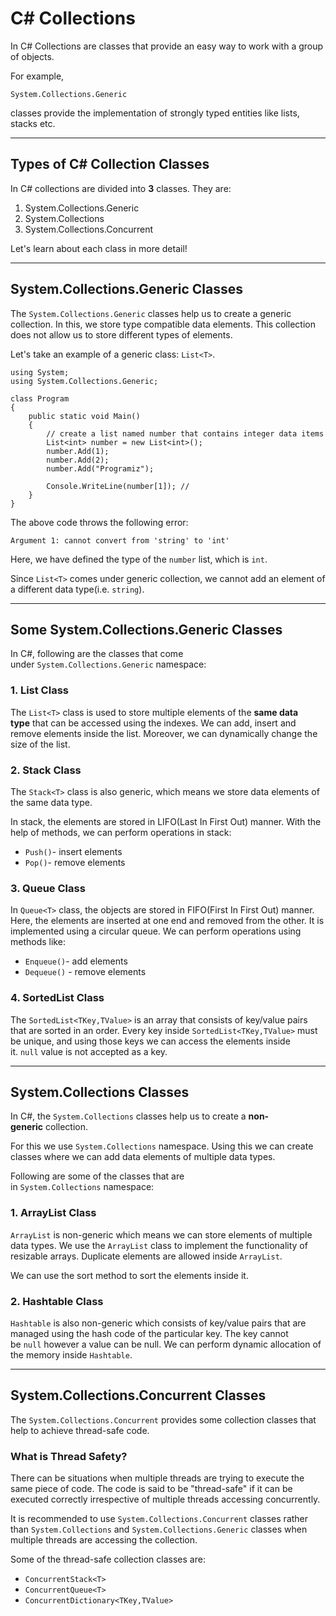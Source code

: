 # C# Collections

In C# Collections are classes that provide an easy way to work with a group of objects.

For example,

`System.Collections.Generic`

classes provide the implementation of strongly typed entities like lists, stacks etc.

---

## Types of C# Collection Classes

In C# collections are divided into **3** classes. They are:

1. System.Collections.Generic
2. System.Collections
3. System.Collections.Concurrent

Let's learn about each class in more detail!

---

## System.Collections.Generic Classes

The `System.Collections.Generic` classes help us to create a generic collection. In this, we store type compatible data elements. This collection does not allow us to store different types of elements.

Let's take an example of a generic class: `List<T>`.

```
using System;
using System.Collections.Generic;

class Program
{
    public static void Main()
    {
        // create a list named number that contains integer data items
        List<int> number = new List<int>();
        number.Add(1);
        number.Add(2);
        number.Add("Programiz");

        Console.WriteLine(number[1]); //
    }
}
```

The above code throws the following error:

```
Argument 1: cannot convert from 'string' to 'int'
```

Here, we have defined the type of the `number` list, which is `int`.

Since `List<T>` comes under generic collection, we cannot add an element of a different data type(i.e. `string`).

---

## Some System.Collections.Generic Classes

In C#, following are the classes that come under `System.Collections.Generic` namespace:

### 1. List Class

The `List<T>` class is used to store multiple elements of the **same data type** that can be accessed using the indexes. We can add, insert and remove elements inside the list. Moreover, we can dynamically change the size of the list.

### 2. Stack Class

The `Stack<T>` class is also generic, which means we store data elements of the same data type.

In stack, the elements are stored in LIFO(Last In First Out) manner. With the help of methods, we can perform operations in stack:

- `Push()`- insert elements
- `Pop()`- remove elements

### 3. Queue Class

In `Queue<T>` class, the objects are stored in FIFO(First In First Out) manner. Here, the elements are inserted at one end and removed from the other. It is implemented using a circular queue. We can perform operations using methods like:

- `Enqueue()`- add elements
- `Dequeue()` - remove elements

### 4. SortedList Class

The `SortedList<TKey,TValue>` is an array that consists of key/value pairs that are sorted in an order. Every key inside `SortedList<TKey,TValue>` must be unique, and using those keys we can access the elements inside it. `null` value is not accepted as a key.

---

## System.Collections Classes

In C#, the `System.Collections` classes help us to create a **non-generic** collection.

For this we use `System.Collections` namespace. Using this we can create classes where we can add data elements of multiple data types.

Following are some of the classes that are in `System.Collections` namespace:

### 1. ArrayList Class

`ArrayList` is non-generic which means we can store elements of multiple data types. We use the `ArrayList` class to implement the functionality of resizable arrays. Duplicate elements are allowed inside `ArrayList`.

We can use the sort method to sort the elements inside it.

### 2. Hashtable Class

`Hashtable` is also non-generic which consists of key/value pairs that are managed using the hash code of the particular key. The key cannot be `null` however a value can be null. We can perform dynamic allocation of the memory inside `Hashtable`.

---

## System.Collections.Concurrent Classes

The `System.Collections.Concurrent` provides some collection classes that help to achieve thread-safe code.

### What is Thread Safety?

There can be situations when multiple threads are trying to execute the same piece of code. The code is said to be "thread-safe" if it can be executed correctly irrespective of multiple threads accessing concurrently.

It is recommended to use `System.Collections.Concurrent` classes rather than `System.Collections` and `System.Collections.Generic` classes when multiple threads are accessing the collection.

Some of the thread-safe collection classes are:

- `ConcurrentStack<T>`
- `ConcurrentQueue<T>`
- `ConcurrentDictionary<TKey,TValue>`